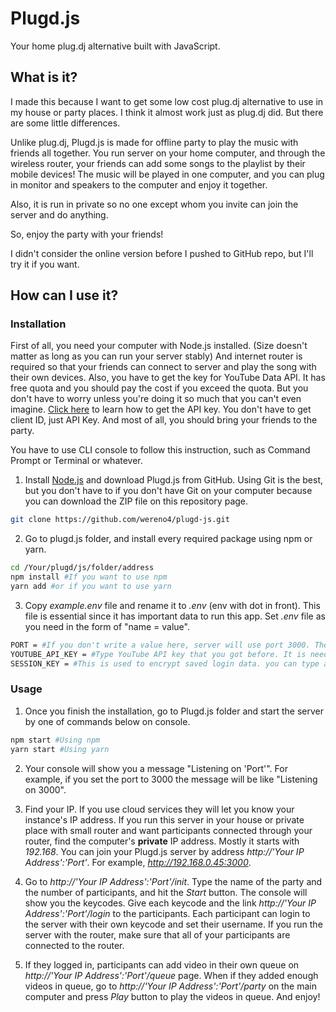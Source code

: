 # Plugd.js

Your home plug.dj alternative built with JavaScript.

## What is it?

I made this because I want to get some low cost plug.dj alternative to use in my house or party places. I think it almost work just as plug.dj did. But there are some little differences.

Unlike plug.dj, Plugd.js is made for offline party to play the music with friends all together. You run server on your home computer, and through the wireless router, your friends can add some songs to the playlist by their mobile devices! The music will be played in one computer, and you can plug in monitor and speakers to the computer and enjoy it together.

Also, it is run in private so no one except whom you invite can join the server and do anything.

So, enjoy the party with your friends!

I didn't consider the online version before I pushed to GitHub repo, but I'll try it if you want.

## How can I use it?

### Installation

First of all, you need your computer with Node.js installed. (Size doesn't matter as long as you can run your server stably) And internet router is required so that your friends can connect to server and play the song with their own devices. Also, you have to get the key for YouTube Data API. It has free quota and you should pay the cost if you exceed the quota. But you don't have to worry unless you're doing it so much that you can't even imagine. [Click here](https://developers.google.com/youtube/v3/getting-started "YouTube Data API Overview") to learn how to get the API key. You don't have to get client ID, just API Key. And most of all, you should bring your friends to the party.

You have to use CLI console to follow this instruction, such as Command Prompt or Terminal or whatever.

1. Install [Node.js](https://nodejs.org "Node.js") and download Plugd.js from GitHub. Using Git is the best, but you don't have to if you don't have Git on your computer because you can download the ZIP file on this repository page.

```sh
git clone https://github.com/wereno4/plugd-js.git
```

2. Go to plugd.js folder, and install every required package using npm or yarn.

```sh
cd /Your/plugd/js/folder/address
npm install #If you want to use npm
yarn add #or if you want to use yarn
```

3. Copy _example.env_ file and rename it to _.env_ (env with dot in front). This file is essential since it has important data to run this app. Set _.env_ file as you need in the form of "name = value".

```sh
PORT = #If you don't write a value here, server will use port 3000. There is a posibillity that the port is already used, or closed by your computer system.
YOUTUBE_API_KEY = #Type YouTube API key that you got before. It is needed to load YouTube video information on queue page.
SESSION_KEY = #This is used to encrypt saved login data. you can type anything whatever you want. But be careful. This is used for encryption.
```

### Usage

1. Once you finish the installation, go to Plugd.js folder and start the server by one of commands below on console.

```sh
npm start #Using npm
yarn start #Using yarn
```

2. Your console will show you a message "Listening on 'Port'". For example, if you set the port to 3000 the message will be like "Listening on 3000".

3. Find your IP. If you use cloud services they will let you know your instance's IP address. If you run this server in your house or private place with small router and want participants connected through your router, find the computer's **private** IP address. Mostly it starts with _192.168_. You can join your Plugd.js server by address _http://'Your IP Address':'Port'_. For example, _http://192.168.0.45:3000_.

4. Go to _http://'Your IP Address':'Port'/init_. Type the name of the party and the number of participants, and hit the _Start_ button. The console will show you the keycodes. Give each keycode and the link _http://'Your IP Address':'Port'/login_ to the participants. Each participant can login to the server with their own keycode and set their username. If you run the server with the router, make sure that all of your participants are connected to the router.

5. If they logged in, participants can add video in their own queue on _http://'Your IP Address':'Port'/queue_ page. When if they added enough videos in queue, go to _http://'Your IP Address':'Port'/party_ on the main computer and press _Play_ button to play the videos in queue. And enjoy!
